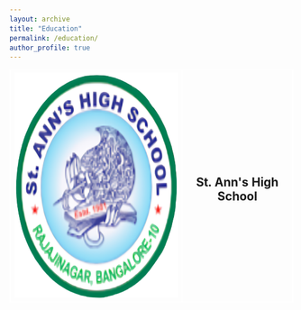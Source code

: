 ```yaml
---
layout: archive
title: "Education"
permalink: /education/
author_profile: true
---
```

<head>
<style>
table, th, td {
  border: 1px solid white;
  border-collapse: collapse;
}
</style>
</head>

<body>

<table>
<tr>
<th align="center">
<img src="/images/StAnns.png" alt="St.Anns" style="width: 400px; height: 400px;"> 
</th>
<th align="center">
<h2>St. Ann's High School</h2>
<p> </p>
</th>
</tr>
</table>

</body>